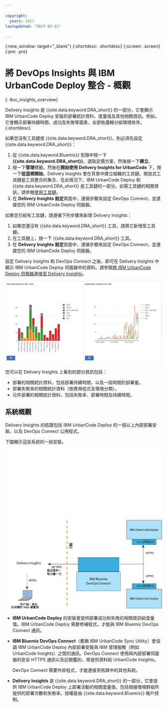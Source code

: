 ```yaml
---

copyright:
  years: 2017
lastupdated: "2017-03-31"

---
```


{:new_window: target="_blank"}
{:shortdesc: .shortdesc}
{:screen: .screen}
{:pre: .pre}

# 將 DevOps Insights 與 IBM UrbanCode Deploy 整合 - 概觀
{: #uc_insights_overview}

Delivery Insights 是 {{site.data.keyword.DRA_short}} 的一部分，它會顯示 IBM UrbanCode Deploy 安裝的部署統計資料、度量值及其他相關資訊。例如，它會顯示部署持續時間、成功及失敗等圖表，全部依邏輯分組環境排序。
{:shortdesc}

如果您沒有工具鏈或 {{site.data.keyword.DRA_short}}，則必須先設定 {{site.data.keyword.DRA_short}}：
1. 從 {{site.data.keyword.Bluemix}} 型錄中按一下 **{{site.data.keyword.DRA_short}}**，選取定價方案，然後按一下**建立**。
1. 按一下**管理**標籤，然後在**開始使用 Delivery Insights for UrbanCode** 下，按一下**從這裡開始**。Delivery Insights 會在背景中建立組織的工具鏈。開放式工具鏈是工具整合的集合，在此情況下，IBM UrbanCode Deploy 和 {{site.data.keyword.DRA_short}} 是工具鏈的一部分。如需工具鏈的相關資訊，請參閱[使用工具鏈](../ContinuousDelivery/toolchains_working.html)。
1. 在 **Delivery Insights 設定**頁面中，遵循步驟來設定 DevOps Connect，並連接您的 IBM UrbanCode Deploy 伺服器。
<!--  1. Set up a system to run DevOps Connect. See [prerequisites](uc_insights_prereqs.html).
  1. Download DevOps Connect, which is provided in a runnable JAR file.
  1. Copy the script from the **Delivery Insights Setup** page and run it. This command starts DevOps Connect with a token that allows it to connect to your organization on {{site.data.keyword.Bluemix}}.
  1. Connect your IBM UrbanCode Deploy servers to DevOps connect. See [Connecting IBM UrbanCode Deploy servers to Delivery Insights](uc_insights_connect_ucd.html). -->


如果您已經有工具鏈，請遵循下列步驟來新增 Delivery Insights：
1. 如果您還沒有 {{site.data.keyword.DRA_short}} 工具，請將它新增至工具鏈。
1. 在工具鏈上，按一下 {{site.data.keyword.DRA_short}} 工具。
1. 在 **Delivery Insights 設定**頁面中，遵循步驟來設定 DevOps Connect，並連接您的 IBM UrbanCode Deploy 伺服器。

設定 Delivery Insights 和 DevOps Connect 之後，即可在 Delivery Insights 中顯示 IBM UrbanCode Deploy 伺服器中的資料。請參閱[將 IBM UrbanCode Deploy 伺服器連接至 Delivery Insights](uc_insights_connect_ucd.html)。

<!-- 
For questions or issues, see the [questions forum](https://developer.ibm.com/answers/?community=urbancode).
--> 

![UrbanCode Insights 示範資料中的兩個圖表](images/uc_insights_demo_data.gif)

您可以在 Delivery Insights 上看到的部分資訊包括：

- 部署的相關統計資料，包括部署持續時間，以及一段時間的部署量。
- 部署失敗率的相關統計資料（依應用程式及環境分類）。
- 元件部署的相關統計資料，包括失敗率、部署時間及持續時間。

## 系統概觀

Delivery Insights 的拓蹼包括 IBM UrbanCode Deploy <!-- (and optionally IBM UrbanCode Release) --> 的一個以上內部部署安裝，以及 DevOps Connect 公用程式。

下圖顯示這些系統的一般安裝。

![UrbanCode Insights 的概觀拓蹼，包括客戶內部部署系統及 IBM Cloud Services](images/uc_insights_overview_topology_multi_ucd.png)

- **IBM UrbanCode Deploy** 的安裝會提供部署成功和失敗的相關資訊給度量值。IBM UrbanCode Deploy 需要修補程式，才能與 IBM Bluemix DevOps Connect 通訊。

<!--
- **IBM UrbanCode Release** is an optional part of the topology. You can use the environment mappings in IBM UrbanCode Release to set logical environments for reports.

-->

- **IBM Bluemix DevOps Connect**（舊稱 IBM UrbanCode Sync Utility）會協調 IBM UrbanCode Deploy <!-- and IBM UrbanCode Release --> 內部部署安裝與 IBM 管理服務（例如 UrbanCode Insights）之間的通訊。DevOps Connect 使用與內部部署伺服器的安全 HTTPS 通訊以及記號鑑別，來提供資料給 UrbanCode Insights。

  DevOps Connect 需要外掛程式，才能連接至拓蹼中的其他系統。

- **Delivery Insights** 是 {{site.data.keyword.DRA_short}} 的一部分，它會提供 IBM UrbanCode Deploy 上部署活動的相關度量值，包括根據環境群組所提供的部署次數和失敗率。授權是由 {{site.data.keyword.Bluemix}} 帳戶控制。
